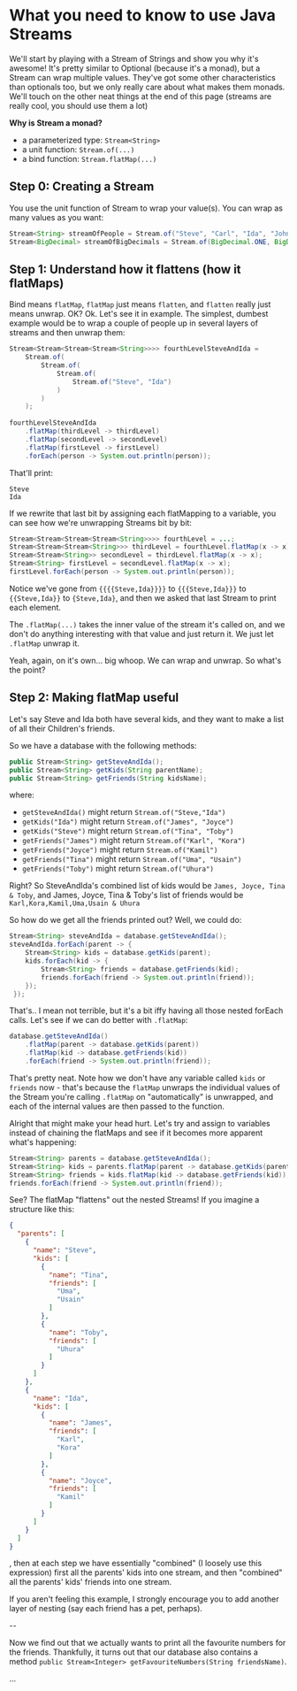 # What you need to know to use Java Streams #
We'll start by playing with a Stream of Strings and show you why it's awesome!
It's pretty similar to Optional (because it's a monad), but a Stream can wrap multiple values.
They've got some other characteristics than optionals too, but we only really care about what makes them
monads. We'll touch on the other neat things at the end of this page 
(streams are really cool, you should use them a lot)

**Why is Stream a monad?**
* a parameterized type: `Stream<String>`
* a unit function: `Stream.of(...)`
* a bind function: `Stream.flatMap(...)`

## Step 0: Creating a Stream
You use the unit function of Stream to wrap your value(s). You can wrap as many values as you want:
```Java
Stream<String> streamOfPeople = Stream.of("Steve", "Carl", "Ida", "John");
Stream<BigDecimal> streamOfBigDecimals = Stream.of(BigDecimal.ONE, BigDecimal.TEN); 
```

## Step 1: Understand how it flattens (how it flatMaps)
Bind means `flatMap`, `flatMap` just means `flatten`, and `flatten` really just means unwrap. OK?
Ok. Let's see it in example. The simplest, dumbest example would be to wrap a couple of
people up in several layers of streams and then unwrap them:

```Java
Stream<Stream<Stream<Stream<String>>>> fourthLevelSteveAndIda = 
    Stream.of(
        Stream.of(
            Stream.of(
                Stream.of("Steve", "Ida")
            )
        )
    );
    
fourthLevelSteveAndIda
    .flatMap(thirdLevel -> thirdLevel)
    .flatMap(secondLevel -> secondLevel)
    .flatMap(firstLevel -> firstLevel)
    .forEach(person -> System.out.println(person));
```

That'll print:
```
Steve
Ida
```

If we rewrite that last bit by assigning each flatMapping to a variable, you can see how we're unwrapping Streams bit by bit:

```Java
Stream<Stream<Stream<Stream<String>>>> fourthLevel = ...;
Stream<Stream<Stream<String>>> thirdLevel = fourthLevel.flatMap(x -> x);
Stream<Stream<String>> secondLevel = thirdLevel.flatMap(x -> x);
Stream<String> firstLevel = secondLevel.flatMap(x -> x);
firstLevel.forEach(person -> System.out.println(person));
```
Notice we've gone from `{{{{Steve,Ida}}}}` to `{{{Steve,Ida}}}` to `{{Steve,Ida}}` to `{Steve,Ida}`, 
and then we asked that last Stream to print each element.

The `.flatMap(...)` takes the inner value of the stream it's called on, and we don't do
anything interesting with that value and just return it. We just let `.flatMap` unwrap it.

Yeah, again, on it's own... big whoop. We can wrap and unwrap. So what's the point?

## Step 2: Making flatMap useful

Let's say Steve and Ida both have several kids, and they want to make a list of all their Children's friends.

So we have a database with the following methods:

```Java
public Stream<String> getSteveAndIda();
public Stream<String> getKids(String parentName);
public Stream<String> getFriends(String kidsName);
```

where:
* `getSteveAndIda()` might return `Stream.of("Steve,"Ida")` 
* `getKids("Ida")` might return `Stream.of("James", "Joyce")`
* `getKids("Steve")` might return `Stream.of("Tina", "Toby")`
* `getFriends("James")` might return `Stream.of("Karl", "Kora")`
* `getFriends("Joyce")` might return `Stream.of("Kamil")`
* `getFriends("Tina")` might return `Stream.of("Uma", "Usain")`
* `getFriends("Toby")` might return `Stream.of("Uhura")`

Right? So SteveAndIda's combined list of kids would be `James, Joyce, Tina & Toby`,
and James, Joyce, Tina & Toby's list of friends would be `Karl,Kora,Kamil,Uma,Usain & Uhura`

So how do we get all the friends printed out? Well, we could do:

```Java
Stream<String> steveAndIda = database.getSteveAndIda();
steveAndIda.forEach(parent -> {
    Stream<String> kids = database.getKids(parent);
    kids.forEach(kid -> {
        Stream<String> friends = database.getFriends(kid);
        friends.forEach(friend -> System.out.println(friend));
    });
 });
```
That's.. I mean not terrible, but it's a bit iffy having all those nested forEach calls. Let's see if we can do
better with `.flatMap`:

```Java
database.getSteveAndIda()
    .flatMap(parent -> database.getKids(parent))
    .flatMap(kid -> database.getFriends(kid))
    .forEach(friend -> System.out.println(friend));
```
That's pretty neat. Note how we don't have any variable called `kids` or `friends` now - that's because the `flatMap` unwraps the individual values of the Stream you're calling `.flatMap` on "automatically" is unwrapped, and each 
of the internal values are then passed to the function.

Alright that might make your head hurt. Let's try and assign to variables instead of chaining the flatMaps and
see if it becomes more apparent what's happening:

```Java
Stream<String> parents = database.getSteveAndIda();
Stream<String> kids = parents.flatMap(parent -> database.getKids(parent));
Stream<String> friends = kids.flatMap(kid -> database.getFriends(kid));
friends.forEach(friend -> System.out.println(friend));
```
See? The flatMap "flattens" out the nested Streams! If you imagine a structure like this:

```Json
{
  "parents": [
    {
      "name": "Steve",
      "kids": [
        {
          "name": "Tina",
          "friends": [
            "Uma",
            "Usain"
          ]
        },
        {
          "name": "Toby",
          "friends": [
            "Uhura"
          ]
        }
      ]
    },
    {
      "name": "Ida",
      "kids": [
        {
          "name": "James",
          "friends": [
            "Karl",
            "Kora"
          ]
        },
        {
          "name": "Joyce",
          "friends": [
            "Kamil"
          ]
        }
      ]
    }
  ]
}
```
, then at each step we have essentially "combined" (I loosely use this expression) first all the parents' kids into
one stream, and then "combined" all the parents' kids' friends into one stream.

If you aren't feeling this example, I strongly encourage you to add another layer of nesting (say each friend has a pet, perhaps).

--

Now we find out that we actually wants to print all the favourite numbers for the friends. Thankfully, it turns out that our database also contains a method `public Stream<Integer> getFavouriteNumbers(String friendsName)`.

...
